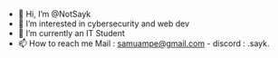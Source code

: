 - 👋 Hi, I’m @NotSayk
- 👀 I’m interested in cybersecurity and web dev
- 🌱 I’m currently an IT Student
- 📫 How to reach me Mail : samuampe@gmail.com
                            - discord : .sayk.

<!---
NotSayk/NotSayk is a ✨ special ✨ repository because its `README.md` (this file) appears on your GitHub profile.
You can click the Preview link to take a look at your changes.
--->
